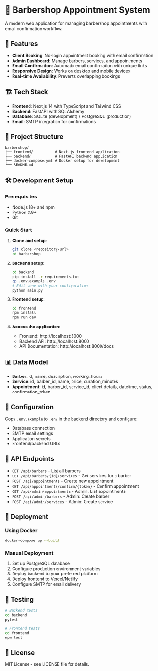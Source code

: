 # 💈 Barbershop Appointment System

A modern web application for managing barbershop appointments with email confirmation workflow.

## 🚀 Features

- **Client Booking**: No-login appointment booking with email confirmation
- **Admin Dashboard**: Manage barbers, services, and appointments
- **Email Confirmation**: Automatic email confirmation with unique links
- **Responsive Design**: Works on desktop and mobile devices
- **Real-time Availability**: Prevents overlapping bookings

## 🏗️ Tech Stack

- **Frontend**: Next.js 14 with TypeScript and Tailwind CSS
- **Backend**: FastAPI with SQLAlchemy
- **Database**: SQLite (development) / PostgreSQL (production)
- **Email**: SMTP integration for confirmations

## 📁 Project Structure

```
barbershop/
├── frontend/          # Next.js frontend application
├── backend/           # FastAPI backend application
├── docker-compose.yml # Docker setup for development
└── README.md
```

## 🛠️ Development Setup

### Prerequisites

- Node.js 18+ and npm
- Python 3.9+
- Git

### Quick Start

1. **Clone and setup**:
   ```bash
   git clone <repository-url>
   cd barbershop
   ```

2. **Backend setup**:
   ```bash
   cd backend
   pip install -r requirements.txt
   cp .env.example .env
   # Edit .env with your configuration
   python main.py
   ```

3. **Frontend setup**:
   ```bash
   cd frontend
   npm install
   npm run dev
   ```

4. **Access the application**:
   - Frontend: http://localhost:3000
   - Backend API: http://localhost:8000
   - API Documentation: http://localhost:8000/docs

## 📊 Data Model

- **Barber**: id, name, description, working_hours
- **Service**: id, barber_id, name, price, duration_minutes
- **Appointment**: id, barber_id, service_id, client details, datetime, status, confirmation_token

## 🔧 Configuration

Copy `.env.example` to `.env` in the backend directory and configure:

- Database connection
- SMTP email settings
- Application secrets
- Frontend/backend URLs

## 📝 API Endpoints

- `GET /api/barbers` - List all barbers
- `GET /api/barbers/{id}/services` - Get services for a barber
- `POST /api/appointments` - Create new appointment
- `GET /api/appointments/confirm/{token}` - Confirm appointment
- `GET /api/admin/appointments` - Admin: List appointments
- `POST /api/admin/barbers` - Admin: Create barber
- `POST /api/admin/services` - Admin: Create service

## 🚀 Deployment

### Using Docker

```bash
docker-compose up --build
```

### Manual Deployment

1. Set up PostgreSQL database
2. Configure production environment variables
3. Deploy backend to your preferred platform
4. Deploy frontend to Vercel/Netlify
5. Configure SMTP for email delivery

## 🧪 Testing

```bash
# Backend tests
cd backend
pytest

# Frontend tests
cd frontend
npm test
```

## 📄 License

MIT License - see LICENSE file for details.
